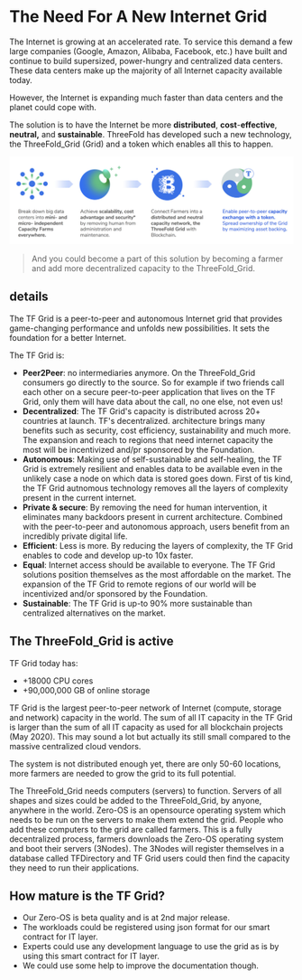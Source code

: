 # The Need For A New Internet Grid

The Internet is growing at an accelerated rate. To service this demand a few large companies (Google, Amazon, Alibaba, Facebook, etc.) have built and continue to build supersized, power-hungry and centralized data centers. These data centers make up the majority of all Internet capacity available today.

However, the Internet is expanding much faster than data centers and the planet could cope with.

The solution is to have the Internet be more **distributed**, **cost**-**effective**, **neutral,** and **sustainable**. ThreeFold has developed such a new technology, the ThreeFold_Grid (Grid) and a token which enables all this to happen.

![](img/tf_principle_banner_.jpg)

> And you could become a part of this solution by becoming a farmer and add more decentralized capacity to the ThreeFold_Grid.

## details

The TF Grid is a peer-to-peer and autonomous Internet grid that provides game-changing performance and unfolds new possibilities. It sets the foundation for a better Internet.

The TF Grid is:

- **Peer2Peer**: no intermediaries anymore. On the ThreeFold_Grid consumers go directly to the source. So for example if two friends call each other on a secure peer-to-peer application that lives on the TF Grid, only them will have data about the call, no one else, not even us!
- **Decentralized**: The TF Grid's capacity is distributed across 20+ countries at launch. TF's decentralized. architecture brings many benefits such as security, cost efficiency, sustainability and much more. The expansion and reach to regions that need internet capacity the most will be incentivized and/pr sponsored by the Foundation.
- **Autonomous**: Making use of self-sustainable and self-healing, the TF Grid is extremely resilient and enables data to be available even in the unlikely case a node on which data is stored goes down. First of tis kind, the TF Grid autnomous technology removes all the layers of complexity present in the current internet.
- **Private & secure**: By removing the need for human intervention, it eliminates many backdoors present in current architecture. Combined with the peer-to-peer and autonomous approach, users benefit from an incredibly private digital life.
- **Efficient**: Less is more. By reducing the layers of complexity, the TF Grid enables to code and develop up-to 10x faster.
- **Equal**: Internet access should be available to everyone. The TF Grid solutions position themselves as the most affordable on the market. The expansion of the TF Grid to remote regions of our world will be incentivized and/or sponsored by the Foundation.
- **Sustainable**: The TF Grid is up-to 90% more sustainable than centralized alternatives on the market.

## The ThreeFold_Grid is active

TF Grid today has:

- +18000 CPU cores
- +90,000,000 GB of online storage

TF Grid is the largest peer-to-peer network of Internet (compute, storage and network) capacity in the world. The sum of all IT capacity in the TF Grid is larger than the sum of all IT capacity as used for all blockchain projects (May 2020). This may sound a lot but actually its still small compared to the massive centralized cloud vendors.

The system is not distributed enough yet, there are only 50-60 locations, more farmers are needed to grow the grid to its full potential.

The ThreeFold_Grid needs computers (servers) to function. Servers of all shapes and sizes could be added to the ThreeFold_Grid, by anyone, anywhere in the world. Zero-OS is an opensource operating system which needs to be run on the servers to make them extend the grid. People who add these computers to the grid are called farmers. This is a fully decentralized process, farmers downloads the Zero-OS operating system and boot their servers (3Nodes). The 3Nodes will register themselves in a database called TFDirectory and TF Grid users could then find the capacity they need to run their applications.

## How mature is the TF Grid?

- Our Zero-OS is beta quality and is at 2nd major release.
- The workloads could be registered using json format for our smart contract for IT layer.
- Experts could use any development language to use the grid as is by using this smart contract for IT layer.
- We could use some help to improve the documentation though.